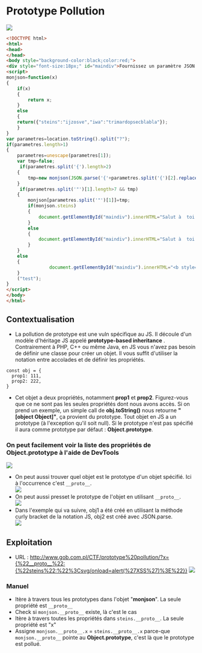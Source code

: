 # Prototype Pollution
<img src="https://media.discordapp.net/attachments/768928242467340328/772469748205748244/unknown.png"><br>
```HTML
<!DOCTYPE html>
<html>
<head>
</head>
<body style="background-color:black;color:red;">
<div style="font-size:18px;" id="maindiv">Fournissez un paramètre JSON valide {} !</div>
<script>
monjson=function(x)
{
    if(x)
    {
        return x;
    }
    else
    {
    return({"steins":"ijzosve","iwa":"trimardopsecblabla"});
    }
}
var parametres=location.toString().split("?");
if(parametres.length>1)
{
    parametres=unescape(parametres[1]);
    var tmp=false;
     if(parametres.split('{').length>2)
    {
        tmp=new monjson(JSON.parse('{'+parametres.split('{')[2].replace(/}$/,"")))
    }
     if(parametres.split('"')[1].length>7 && tmp)
    {    
        monjson[parametres.split('"')[1]]=tmp;
        if(monjson.steins)
        {
            document.getElementById("maindiv").innerHTML="Salut à  toi jeune "+monjson.steins;
        }
        else
        {
            document.getElementById("maindiv").innerHTML="Salut à  toi jeune "+new monjson().steins;
        }
    }
    else
    {
                document.getElementById("maindiv").innerHTML="<b style='color:red;'>Salut à  toi jeune "+new monjson().steins+"</b>";
    }
    ("test");
}    
</script>
</body>
</html>
```
## Contextualisation
- La pollution de prototype est une vuln spécifique au JS. Il découle d'un modèle d'héritage JS appelé **prototype-based inheritance** . Contrairement à PHP, C++ ou même Java, en JS vous n'avez pas besoin de définir une classe pour créer un objet. Il vous suffit d'utiliser la notation entre accolades et de définir les propriétés.
```JS
const obj = {
  prop1: 111,
  prop2: 222,
}
```
- Cet objet a deux propriétés, notamment **prop1** et **prop2**. Figurez-vous que ce ne sont pas les seules propriétés dont nous avons accès. Si on prend un exemple, un simple call de **obj.toString()** nous retourne **"[object Object]"**, ça provient du prototype. Tout objet en JS a un prototype (à l'exception qu'il soit null). Si le prototype n'est pas spécifié il aura comme prototype par défaut : **Object.prototype**.<br>
### On peut facilement voir la liste des propriétés de Object.prototype à l'aide de DevTools
<img src="https://media.discordapp.net/attachments/771819360109068328/772447460215881728/image-1024x351.png"><br>
- On peut aussi trouver quel objet est le prototype d'un objet spécifié. Ici à l'occurrence c'est ``__proto__``.<br>
<img src="https://media.discordapp.net/attachments/771819360109068328/772448129902575656/image-1.png"><br>
- On peut aussi presset le prototype de l'objet en utilisant ``__proto__``.<br>
<img src="https://media.discordapp.net/attachments/771819360109068328/772448426901110794/image-2.png"><br>
- Dans l'exemple qui va suivre, obj1 a été créé en utilisant la méthode curly bracket de la notation JS, obj2 est créé avec JSON.parse.<br>
<img src="https://media.discordapp.net/attachments/771819360109068328/772451369742368808/image-3-1024x219.png"><br>
## Exploitation
- URL : http://www.gob.com.pl/CTF/prototype%20pollution/?x={%22__proto__%22:{%22steins%22:%22%3Csvg/onload=alert(%27XSS%27)%3E%22}}
<img src="https://media.discordapp.net/attachments/768928242467340328/772471742022811688/unknown.png"><br>
### Manuel
- Itère à travers tous les prototypes dans l'objet "**monjson**". La seule propriété est ``__proto__``<br>
- Check si ``monjson.__proto__`` existe, là c'est le cas<br>
- Itère à travers toutes les propriétés dans ``steins.__proto__``. La seule propriété est "x"<br>
- Assigne ``monjson.__proto__.x`` = ``steins.__proto__.x`` parce-que ``monjson.__proto__`` pointe au **Object.prototype**, c'est là que le prototype est pollué.<br>
